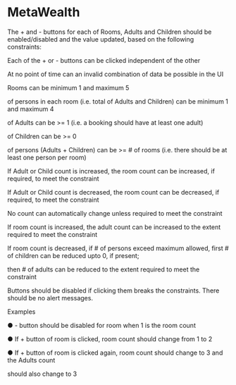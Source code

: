 # MetaWealth

The + and - buttons for each of Rooms, Adults and Children should be enabled/disabled and the value updated, based on the following constraints:

Each of the + or - buttons can be clicked independent of the other

At no point of time can an invalid combination of data be possible in the UI

Rooms can be minimum 1 and maximum 5

of persons in each room (i.e. total of Adults and Children) can be minimum 1 and maximum 4

of Adults can be >= 1 (i.e. a booking should have at least one adult)

of Children can be >= 0

of persons (Adults + Children) can be >= # of rooms (i.e. there should be at least one person per room)

If Adult or Child count is increased, the room count can be increased, if required, to meet the constraint

If Adult or Child count is decreased, the room count can be decreased, if required, to meet the constraint

No count can automatically change unless required to meet the constraint

If room count is increased, the adult count can be increased to the extent required to meet the constraint

If room count is decreased, if # of persons exceed maximum allowed, first # of children can be reduced upto 0, if present; 

then # of adults can be reduced to the extent required to meet the constraint

Buttons should be disabled if clicking them breaks the constraints. There should be no alert messages.

Examples

● - button should be disabled for room when 1 is the room count

● If + button of room is clicked, room count should change from 1 to 2

● If + button of room is clicked again, room count should change to 3 and the Adults count

should also change to 3
